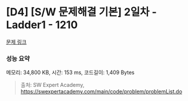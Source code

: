 # [D4] [S/W 문제해결 기본] 2일차 - Ladder1 - 1210 

[문제 링크](https://swexpertacademy.com/main/code/problem/problemDetail.do?contestProbId=AV14ABYKADACFAYh) 

### 성능 요약

메모리: 34,800 KB, 시간: 153 ms, 코드길이: 1,409 Bytes



> 출처: SW Expert Academy, https://swexpertacademy.com/main/code/problem/problemList.do